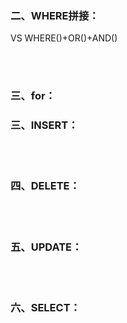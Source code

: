 <br><br>


### 二、WHERE拼接：

<where> VS WHERE()+OR()+AND()

<br><br>

### 三、for：

### 三、INSERT：

<br><br>

### 四、DELETE：

<br><br>

### 五、UPDATE：

<br><br>

### 六、SELECT：

<br><br>
